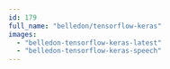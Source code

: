 ```yaml
---
id: 179
full_name: "belledon/tensorflow-keras"
images: 
  - "belledon-tensorflow-keras-latest"
  - "belledon-tensorflow-keras-speech"
---
```

